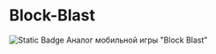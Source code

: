 # Block-Blast
<img alt="Static Badge" src="https://img.shields.io/badge/Status-WIP-red?style=flat">
Аналог мобильной игры "Block Blast"
